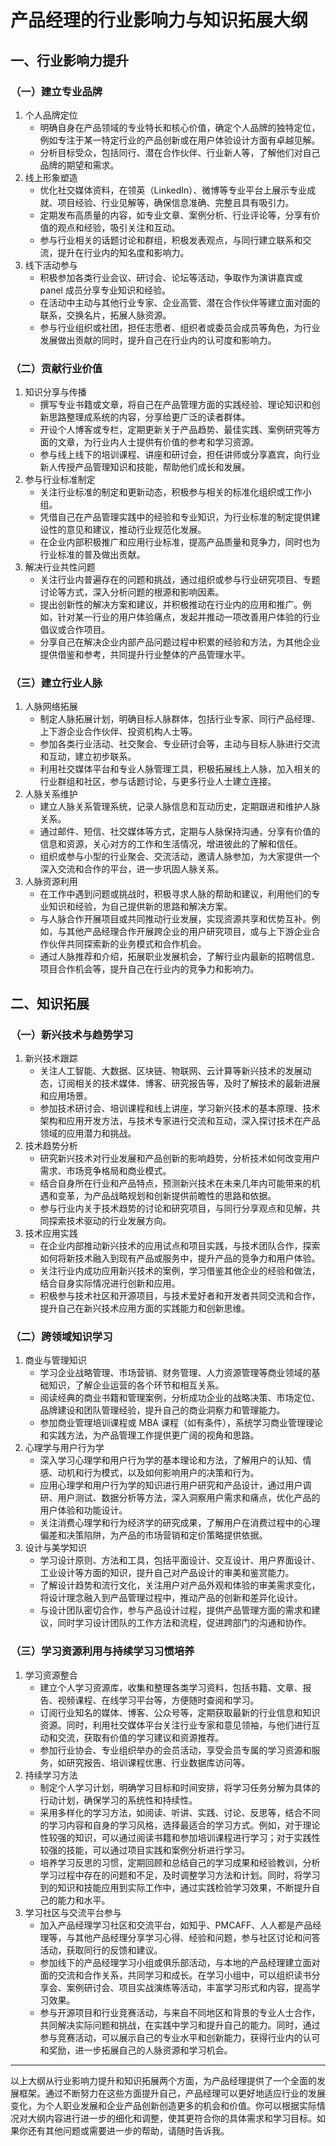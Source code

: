 # 产品经理的行业影响力与知识拓展大纲

## 一、行业影响力提升
### （一）建立专业品牌
1. 个人品牌定位
    - 明确自身在产品领域的专业特长和核心价值，确定个人品牌的独特定位，例如专注于某一特定行业的产品创新或在用户体验设计方面有卓越见解。
    - 分析目标受众，包括同行、潜在合作伙伴、行业新人等，了解他们对自己品牌的期望和需求。
2. 线上形象塑造
    - 优化社交媒体资料，在领英（LinkedIn）、微博等专业平台上展示专业成就、项目经验、行业见解等，确保信息准确、完整且具有吸引力。
    - 定期发布高质量的内容，如专业文章、案例分析、行业评论等，分享有价值的观点和经验，吸引关注和互动。
    - 参与行业相关的话题讨论和群组，积极发表观点，与同行建立联系和交流，提升在行业内的知名度和影响力。
3. 线下活动参与
    - 积极参加各类行业会议、研讨会、论坛等活动，争取作为演讲嘉宾或 panel 成员分享专业知识和经验。
    - 在活动中主动与其他行业专家、企业高管、潜在合作伙伴等建立面对面的联系，交换名片，拓展人脉资源。
    - 参与行业组织或社团，担任志愿者、组织者或委员会成员等角色，为行业发展做出贡献的同时，提升自己在行业内的认可度和影响力。

### （二）贡献行业价值
1. 知识分享与传播
    - 撰写专业书籍或文章，将自己在产品管理方面的实践经验、理论知识和创新思路整理成系统的内容，分享给更广泛的读者群体。
    - 开设个人博客或专栏，定期更新关于产品趋势、最佳实践、案例研究等方面的文章，为行业内人士提供有价值的参考和学习资源。
    - 参与线上线下的培训课程、讲座和研讨会，担任讲师或分享嘉宾，向行业新人传授产品管理知识和技能，帮助他们成长和发展。
2. 参与行业标准制定
    - 关注行业标准的制定和更新动态，积极参与相关的标准化组织或工作小组。
    - 凭借自己在产品管理实践中的经验和专业知识，为行业标准的制定提供建设性的意见和建议，推动行业规范化发展。
    - 在企业内部积极推广和应用行业标准，提高产品质量和竞争力，同时也为行业标准的普及做出贡献。
3. 解决行业共性问题
    - 关注行业内普遍存在的问题和挑战，通过组织或参与行业研究项目、专题讨论等方式，深入分析问题的根源和影响因素。
    - 提出创新性的解决方案和建议，并积极推动在行业内的应用和推广。例如，针对某一行业的用户体验痛点，发起并推动一项改善用户体验的行业倡议或合作项目。
    - 分享自己在解决企业内部产品问题过程中积累的经验和方法，为其他企业提供借鉴和参考，共同提升行业整体的产品管理水平。

### （三）建立行业人脉
1. 人脉网络拓展
    - 制定人脉拓展计划，明确目标人脉群体，包括行业专家、同行产品经理、上下游企业合作伙伴、投资机构人士等。
    - 参加各类行业活动、社交聚会、专业研讨会等，主动与目标人脉进行交流和互动，建立初步联系。
    - 利用社交媒体平台和专业人脉管理工具，积极拓展线上人脉，加入相关的行业群组和社区，参与话题讨论，与更多行业人士建立连接。
2. 人脉关系维护
    - 建立人脉关系管理系统，记录人脉信息和互动历史，定期跟进和维护人脉关系。
    - 通过邮件、短信、社交媒体等方式，定期与人脉保持沟通，分享有价值的信息和资源，关心对方的工作和生活情况，增进彼此的了解和信任。
    - 组织或参与小型的行业聚会、交流活动，邀请人脉参加，为大家提供一个深入交流和合作的平台，进一步巩固人脉关系。
3. 人脉资源利用
    - 在工作中遇到问题或挑战时，积极寻求人脉的帮助和建议，利用他们的专业知识和经验，为自己提供新的思路和解决方案。
    - 与人脉合作开展项目或共同推动行业发展，实现资源共享和优势互补。例如，与其他产品经理合作开展跨企业的用户研究项目，或与上下游企业合作伙伴共同探索新的业务模式和合作机会。
    - 通过人脉推荐和介绍，拓展职业发展机会，了解行业内最新的招聘信息、项目合作机会等，提升自己在行业内的竞争力和影响力。

## 二、知识拓展
### （一）新兴技术与趋势学习
1. 新兴技术跟踪
    - 关注人工智能、大数据、区块链、物联网、云计算等新兴技术的发展动态，订阅相关的技术媒体、博客、研究报告等，及时了解技术的最新进展和应用场景。
    - 参加技术研讨会、培训课程和线上讲座，学习新兴技术的基本原理、技术架构和应用开发方法，与技术专家进行交流和互动，深入探讨技术在产品领域的应用潜力和挑战。
2. 技术趋势分析
    - 研究新兴技术对行业发展和产品创新的影响趋势，分析技术如何改变用户需求、市场竞争格局和商业模式。
    - 结合自身所在行业和产品特点，预测新兴技术在未来几年内可能带来的机遇和变革，为产品战略规划和创新提供前瞻性的思路和依据。
    - 参与行业内关于技术趋势的讨论和研究项目，与同行分享观点和见解，共同探索技术驱动的行业发展方向。
3. 技术应用实践
    - 在企业内部推动新兴技术的应用试点和项目实践，与技术团队合作，探索如何将新技术融入到现有产品或服务中，提升产品的竞争力和用户体验。
    - 关注行业内成功应用新兴技术的案例，学习借鉴其他企业的经验和做法，结合自身实际情况进行创新和应用。
    - 积极参与技术社区和开源项目，与技术爱好者和开发者共同交流和合作，提升自己在新兴技术应用方面的实践能力和创新思维。

### （二）跨领域知识学习
1. 商业与管理知识
    - 学习企业战略管理、市场营销、财务管理、人力资源管理等商业领域的基础知识，了解企业运营的各个环节和相互关系。
    - 阅读经典的商业书籍和管理案例，分析成功企业的战略决策、市场定位、品牌建设和团队管理经验，提升自己的商业洞察力和管理能力。
    - 参加商业管理培训课程或 MBA 课程（如有条件），系统学习商业管理理论和实践方法，为产品管理工作提供更广阔的视角和思路。
2. 心理学与用户行为学
    - 深入学习心理学和用户行为学的基本理论和方法，了解用户的认知、情感、动机和行为模式，以及如何影响用户的决策和行为。
    - 应用心理学和用户行为学的知识进行用户研究和产品设计，通过用户调研、用户测试、数据分析等方法，深入洞察用户需求和痛点，优化产品的用户体验和功能设计。
    - 关注消费心理学和行为经济学的研究成果，了解用户在消费过程中的心理偏差和决策陷阱，为产品的市场营销和定价策略提供依据。
3. 设计与美学知识
    - 学习设计原则、方法和工具，包括平面设计、交互设计、用户界面设计、工业设计等方面的知识，提升自己对产品设计的审美和鉴赏能力。
    - 了解设计趋势和流行文化，关注用户对产品外观和体验的审美需求变化，将设计理念融入到产品管理过程中，推动产品的创新和差异化设计。
    - 与设计团队密切合作，参与产品设计过程，提供产品管理方面的需求和建议，同时学习设计团队的工作方法和流程，促进跨部门的沟通和协作。

### （三）学习资源利用与持续学习习惯培养
1. 学习资源整合
    - 建立个人学习资源库，收集和整理各类学习资料，包括书籍、文章、报告、视频课程、在线学习平台等，方便随时查阅和学习。
    - 订阅行业知名的媒体、博客、公众号等，定期获取最新的行业信息和知识资源。同时，利用社交媒体平台关注行业专家和意见领袖，与他们进行互动和交流，获取有价值的学习建议和资源推荐。
    - 参加行业协会、专业组织举办的会员活动，享受会员专属的学习资源和服务，如研究报告、培训课程优惠、行业数据库访问等。
2. 持续学习方法
    - 制定个人学习计划，明确学习目标和时间安排，将学习任务分解为具体的行动计划，确保学习的系统性和持续性。
    - 采用多样化的学习方法，如阅读、听讲、实践、讨论、反思等，结合不同的学习内容和自身的学习风格，选择最适合的学习方式。例如，对于理论性较强的知识，可以通过阅读书籍和参加培训课程进行学习；对于实践性较强的技能，可以通过项目实践和案例分析进行学习。
    - 培养学习反思的习惯，定期回顾和总结自己的学习成果和经验教训，分析学习过程中存在的问题和不足，及时调整学习方法和计划。同时，将学习到的知识和技能应用到实际工作中，通过实践检验学习效果，不断提升自己的能力和水平。
3. 学习社区与交流平台参与
    - 加入产品经理学习社区和交流平台，如知乎、PMCAFF、人人都是产品经理等，与其他产品经理分享学习心得、经验和问题，参与社区讨论和问答活动，获取同行的反馈和建议。
    - 参加线下的产品经理学习小组或俱乐部活动，与本地的产品经理建立面对面的交流和合作关系，共同学习和成长。在学习小组中，可以组织读书分享会、案例研讨会、项目实战演练等活动，丰富学习形式和内容，提高学习效果。
    - 参与开源项目和行业竞赛活动，与来自不同地区和背景的专业人士合作，共同解决实际问题和挑战，在实践中学习和提升自己的能力。同时，通过参与竞赛活动，可以展示自己的专业水平和创新能力，获得行业内的认可和奖励，进一步拓展自己的人脉资源和学习机会。

---

以上大纲从行业影响力提升和知识拓展两个方面，为产品经理提供了一个全面的发展框架。通过不断努力在这些方面提升自己，产品经理可以更好地适应行业的发展变化，为个人职业发展和企业产品创新创造更多的机会和价值。你可以根据实际情况对大纲内容进行进一步的细化和调整，使其更符合你的具体需求和学习目标。如果你还有其他问题或需要进一步的帮助，请随时告诉我。
